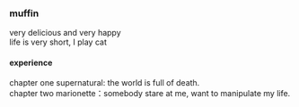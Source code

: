 ### muffin
very delicious and very happy<br/>
life is very short, I play cat<br/>

#### experience
chapter one supernatural: the world is full of death.<br/>
chapter two marionette：somebody stare at me, want to manipulate my life.<br/>
